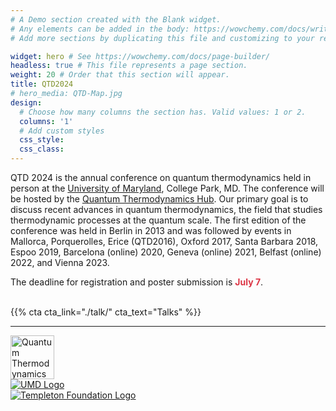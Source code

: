 ```yaml
---
# A Demo section created with the Blank widget.
# Any elements can be added in the body: https://wowchemy.com/docs/writing-markdown-latex/
# Add more sections by duplicating this file and customizing to your requirements.

widget: hero # See https://wowchemy.com/docs/page-builder/
headless: true # This file represents a page section.
weight: 20 # Order that this section will appear.
title: QTD2024
# hero_media: QTD-Map.jpg
design:
  # Choose how many columns the section has. Valid values: 1 or 2.
  columns: '1'
  # Add custom styles
  css_style:
  css_class:
---
```

QTD 2024 is the annual conference on quantum thermodynamics held in person at the [University of Maryland](https://umd.edu), College Park, MD. The conference will be hosted by the [Quantum Thermodynamics Hub](https://qtd-hub.umd.edu/). Our primary goal is to discuss recent advances in quantum thermodynamics, the field that studies thermodynamic processes at the quantum scale. The first edition of the conference was held in Berlin in 2013 and was followed by events in Mallorca, Porquerolles, Erice (QTD2016), Oxford 2017, Santa Barbara 2018, Espoo 2019, Barcelona (online) 2020, Geneva (online) 2021, Belfast (online) 2022, and Vienna 2023.

<!-- {{% callout note %}}
Please submit your abstract using the [Google form](https://forms.gle/wBVJ9L99BH8y1RUVA).
{{% /callout %}}

{{% callout note %}}
To register, please click [here](https://go.umd.edu/qtd2024registration).
{{% /callout %}}

A limited number of scholarships will be available for researchers from underfunded regions. Please register by May 1st for best consideration. 

Registration is at [https://go.umd.edu/qtd2024registration](https://go.umd.edu/qtd2024registration).
 -->
The deadline for registration and poster submission is <span style="color: #dc3545;font-weight: bold;">July 7</span>.


<!-- # Important Dates: -->

<!-- - *Abstract Submission Deadline:* <span style="color: #ff8c00; font-weight: bold;">March 11</span>
- *Notification of Contributed Talks:* <span style="color: #28a745;font-weight: bold;">April 22</span> -->
<!-- - *Registration Deadline:* <span style="color: #dc3545;font-weight: bold;">June 15</span> -->

<br>
{{% cta cta_link="./talk/" cta_text="Talks" %}}

---

<section class="logo-list">
    <div class="container">
        <div class="row">
            <div class="col-lg-2 col-md-2 col-2">
                <a href="https://qtd-hub.umd.edu/"><img src="/uploads/QTDLogo.png" class="img-fluid" alt="Quantum Thermodynamics Hub" width=70></a>
            </div>
            <div class="col-lg-6 col-md-6 col-6">
                <a href="https://ipst.umd.edu/"><img src="/uploads/IPST.png" class="img-fluid" alt="UMD Logo"></a>
            </div>
            <div class="col-lg-4 col-md-4 col-4">
                <a href="https://www.templeton.org/"><img src="/uploads/JTF-Logo-Tagline-FullColor-CMYK.png" class="img-fluid" alt="Templeton Foundation Logo"></a>
            </div>
        </div>
    </div>
</section>


